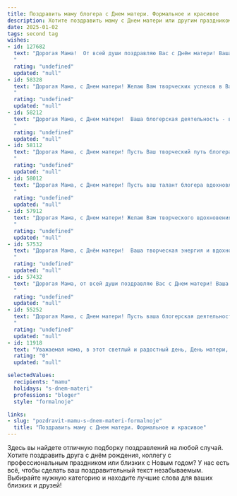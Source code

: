 ```yaml
---
title: Поздравить маму блогера с Днем матери. Формальное и красивое
description: Хотите поздравить маму с Днем матери или другим праздником? Наш ИИ создаст незабываемое поздравление, а вы обязательно выделитесь среди других.  
date: 2025-01-02
tags: second tag
wishes:
- id: 127682
  text: "Дорогая Мама!  От всей души поздравляю Вас с Днём матери! Ваша невероятная энергия, творческий подход к жизни и успехи в блогерской деятельности – источник вдохновения для всех нас. Желаю Вам крепкого здоровья, неиссякаемого оптимизма, новых творческих свершений и бесконечной любви окружающих. Пусть каждый день приносит радость и исполнение желаний! С праздником!
  "
  rating: "undefined"
  updated: "null"
- id: 58328
  text: "Дорогая Мама, с Днем матери! Желаю Вам творческих успехов в Вашей работе блогера,  ярких моментов в жизни и бесконечной любви близких людей. Пусть каждый день приносит новые идеи, вдохновение и радость!
  "
  rating: "undefined"
  updated: "null"
- id: 58212
  text: "Дорогая Мама, с Днем матери!  Ваша блогерская деятельность - вдохновение для многих, и я с огромным уважением отношусь к Вашему таланту и трудолюбию. Желаю Вам дальнейших успехов, ярких идей и бесконечного вдохновения.
  "
  rating: "undefined"
  updated: "null"
- id: 58112
  text: "Дорогая Мама, с Днем матери! Пусть Ваш творческий путь блогера будет наполнен вдохновением, а каждая публикация приносит радость и признание.  Ваша  забота,  усилия  и  неповторимый  талант  заслуживают  самых  ярких  и  искренних  поздравлений.  Желаю  Вам  крепкого  здоровья,  неиссякаемой  энергии  и  огромного  счастья!
  "
  rating: "undefined"
  updated: "null"
- id: 58012
  text: "Дорогая Мама, с Днем матери! Пусть ваш талант блогера вдохновляет и дарит радость не только вашим подписчикам, но и всем, кто вас окружает. Желаю вам творческих успехов, ярких идей и бесконечной любви!
  "
  rating: "undefined"
  updated: "null"
- id: 57912
  text: "Дорогая Мама, с Днем матери! Желаю Вам творческого вдохновения в блоге, многочисленных благодарных читателей и, конечно же, неиссякаемого оптимизма и радости! Пусть Ваша жизнь будет наполнена светлыми моментами и приятными открытиями.
  "
  rating: "undefined"
  updated: "null"
- id: 57532
  text: "Дорогая Мама, с Днём матери!  Ваша творческая энергия и вдохновение, которые вы вкладываете в свой блог,  являются примером для многих. Желаю вам ярких идей,  неиссякаемой энергии и  всей любви, которую вы дарите своим читателям.
  "
  rating: "undefined"
  updated: "null"
- id: 57432
  text: "Дорогая Мама, от всей души поздравляю Вас с Днем матери! Ваша неутомимая работа блогера, Ваша страсть к творчеству и Ваша любовь к своим читателям – настоящий пример для всех нас. Желаю Вам вдохновения, успехов в Вашем деле и крепкого здоровья.
  "
  rating: "undefined"
  updated: "null"
- id: 55252
  text: "Дорогая Мама, с Днем матери! Пусть ваша блогерская деятельность приносит вам радость, вдохновение и новых, благодарных подписчиков.  Желаю вам успехов, счастья и много-много светлых и теплых моментов в жизни!
  "
  rating: "undefined"
  updated: "null"
- id: 11918
  text: "Уважаемая мама, в этот светлый и радостный день, День матери, я хочу выразить вам свою глубочайшую признательность и искреннее уважение. Ваш неиссякаемый труд, забота и поддержка всегда были моим маяком в жизни. Как блогер, я стремлюсь передать в своих записях ту же любовь и внимание, которые вы дарите мне. Пусть каждый день приносит вам радость и благополучие, а наши сердца будут связаны незримыми нитями любви и уважения. С праздником, мама!"
  rating: "0"
  updated: "null"

selectedValues:
  recipients: "mamu"
  holidays: "s-dnem-materi"
  professions: "bloger"
  style: "formalnoje"

links:
- slug: "pozdravit-mamu-s-dnem-materi-formalnoje"
  title: "Поздравить маму с Днем матери. Формальное и красивое"
---
```


Здесь вы найдете отличную подборку поздравлений на любой случай. 
Хотите поздравить друга с днём рождения, коллегу с профессиональным праздником или близких с Новым годом? У нас есть всё, чтобы сделать ваш поздравительный текст незабываемым. Выбирайте нужную категорию и находите лучшие слова для ваших близких и друзей!
